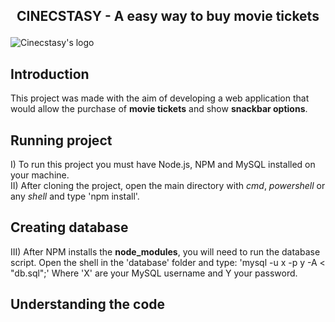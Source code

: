 ## <p align="center"> CINECSTASY - A easy way to buy movie tickets </p>
![Cinecstasy's logo](https://raw.githubusercontent.com/victorinknov/dump-files/80ce369f1cefbaec8e720349c564384129a31153/cinecstasy-logo.svg)

## Introduction 
This project was made with the aim of developing a web application that would allow the purchase of **movie tickets** and show **snackbar options**.

## Running project
I) To run this project you must have Node.js, NPM and MySQL installed on your machine.
<br>
II) After cloning the project, open the main directory with *cmd*, *powershell* or any *shell* and type 'npm install'.
## Creating database
III) After NPM installs the **node_modules**, you will need to run the database script. Open the shell in the 'database' folder and type: 'mysql -u x -p y -A < "db.sql";' Where 'X' are your MySQL username and Y your password.

## Understanding the code
